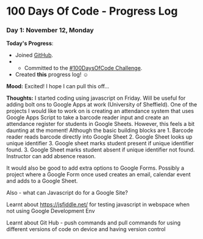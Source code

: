 # 100 Days Of Code - Progress Log

### Day 1: November 12, Monday

**Today's Progress**: 
* Joined [GitHub](https://github.com/sarahpeacock28).
* * Committed to the [#100DaysOfCode Challenge](https://www.100daysofcode.com/).
* Created **this** progress log! ☺


**Mood:** Excited! I hope I can pull this off...

**Thoughts:** I started coding using javascript on Friday. Will be useful for adding bolt ons to Google Apps at work (University of Sheffield). One of the projects I would like to work on is creating an attendance system that uses Google Apps Script to take a barcode reader input and create an attendance register for students in Google Sheets. However, this feels a bit daunting at the moment! Although the basic building blocks are 1. Barcode reader reads barcode directly into Google Sheet 2. Google Sheet looks up unique identifier 3. Google sheet marks student present if unique identifier found. 3. Google Sheet marks student absent if unique identifier not found. Instructor can add absence reason.

It would also be good to add extra options to Google Forms. Possibly a project where a Google Form once used creates an email, calendar event and adds to a Google Sheet.

Also - what can Javascript do for a Google Site?

Learnt about https://jsfiddle.net/ for testing javascript in webspace when not using Google Development Env

Learnt about Git Hub - push commands and pull commands for using different versions of code on device and having version control

